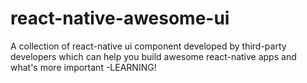 # react-native-awesome-ui
A collection of react-native ui component developed by third-party developers which can help you build awesome react-native apps and what's more important -LEARNING!
